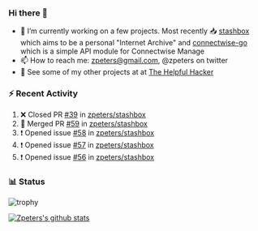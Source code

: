 ### Hi there 👋


- 🔭 I’m currently working on a few projects.  Most recently :inbox_tray: [stashbox](https://github.com/zpeters/stashbox) which aims to be a personal "Internet Archive" and [connectwise-go](https://github.com/zpeters/connectwise-go) which is a simple API module for Connectwise Manage
- 📫 How to reach me: zpeters@gmail.com, @zpeters on twitter
- 👋 See some of my other projects at at [The Helpful Hacker](https://thehelpfulhacker.net)

### :zap: Recent Activity

<!--START_SECTION:activity-->
1. ❌ Closed PR [#39](https://github.com/zpeters/stashbox/pull/39) in [zpeters/stashbox](https://github.com/zpeters/stashbox)
2. 🎉 Merged PR [#59](https://github.com/zpeters/stashbox/pull/59) in [zpeters/stashbox](https://github.com/zpeters/stashbox)
3. ❗️ Opened issue [#58](https://github.com/zpeters/stashbox/issues/58) in [zpeters/stashbox](https://github.com/zpeters/stashbox)
4. ❗️ Opened issue [#57](https://github.com/zpeters/stashbox/issues/57) in [zpeters/stashbox](https://github.com/zpeters/stashbox)
5. ❗️ Opened issue [#56](https://github.com/zpeters/stashbox/issues/56) in [zpeters/stashbox](https://github.com/zpeters/stashbox)
<!--END_SECTION:activity-->

### :bar_chart: Status

![trophy](https://github-profile-trophy.vercel.app/?username=zpeters)

[![Zpeters's github stats](https://github-readme-stats.vercel.app/api?username=zpeters)](https://github.com/zpeters/github-readme-stats&show_icons=true)
